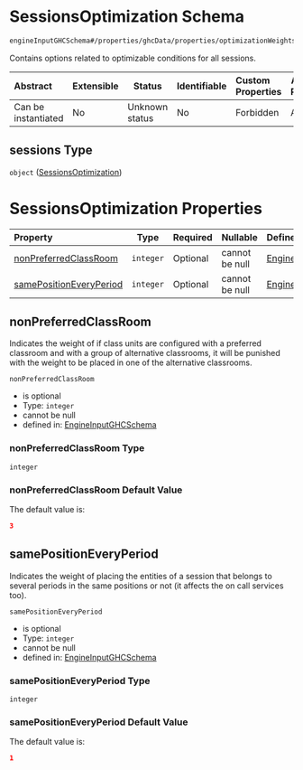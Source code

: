 # SessionsOptimization Schema

```txt
engineInputGHCSchema#/properties/ghcData/properties/optimizationWeights/properties/sessions
```

Contains options related to optimizable conditions for all sessions.


| Abstract            | Extensible | Status         | Identifiable | Custom Properties | Additional Properties | Access Restrictions | Defined In                                                         |
| :------------------ | ---------- | -------------- | ------------ | :---------------- | --------------------- | ------------------- | ------------------------------------------------------------------ |
| Can be instantiated | No         | Unknown status | No           | Forbidden         | Allowed               | none                | [ghc.schema.json\*](../out/ghc.schema.json "open original schema") |

## sessions Type

`object` ([SessionsOptimization](ghc-properties-ghcdata-properties-optimizationweights-properties-sessionsoptimization.md))

# SessionsOptimization Properties

| Property                                            | Type      | Required | Nullable       | Defined by                                                                                                                                                                                                                                                                           |
| :-------------------------------------------------- | --------- | -------- | -------------- | :----------------------------------------------------------------------------------------------------------------------------------------------------------------------------------------------------------------------------------------------------------------------------------- |
| [nonPreferredClassRoom](#nonpreferredclassroom)     | `integer` | Optional | cannot be null | [EngineInputGHCSchema](ghc-properties-ghcdata-properties-optimizationweights-properties-sessionsoptimization-properties-nonpreferredclassroom.md "engineInputGHCSchema#/properties/ghcData/properties/optimizationWeights/properties/sessions/properties/nonPreferredClassRoom")     |
| [samePositionEveryPeriod](#samepositioneveryperiod) | `integer` | Optional | cannot be null | [EngineInputGHCSchema](ghc-properties-ghcdata-properties-optimizationweights-properties-sessionsoptimization-properties-samepositioneveryperiod.md "engineInputGHCSchema#/properties/ghcData/properties/optimizationWeights/properties/sessions/properties/samePositionEveryPeriod") |

## nonPreferredClassRoom

Indicates the weight of if class units are configured with a preferred classroom and with a group of alternative classrooms, it will be punished with the weight to be placed in one of the alternative classrooms.


`nonPreferredClassRoom`

-   is optional
-   Type: `integer`
-   cannot be null
-   defined in: [EngineInputGHCSchema](ghc-properties-ghcdata-properties-optimizationweights-properties-sessionsoptimization-properties-nonpreferredclassroom.md "engineInputGHCSchema#/properties/ghcData/properties/optimizationWeights/properties/sessions/properties/nonPreferredClassRoom")

### nonPreferredClassRoom Type

`integer`

### nonPreferredClassRoom Default Value

The default value is:

```json
3
```

## samePositionEveryPeriod

Indicates the weight of placing the entities of a session that belongs to several periods in the same positions or not (it affects the on call services too).


`samePositionEveryPeriod`

-   is optional
-   Type: `integer`
-   cannot be null
-   defined in: [EngineInputGHCSchema](ghc-properties-ghcdata-properties-optimizationweights-properties-sessionsoptimization-properties-samepositioneveryperiod.md "engineInputGHCSchema#/properties/ghcData/properties/optimizationWeights/properties/sessions/properties/samePositionEveryPeriod")

### samePositionEveryPeriod Type

`integer`

### samePositionEveryPeriod Default Value

The default value is:

```json
1
```
